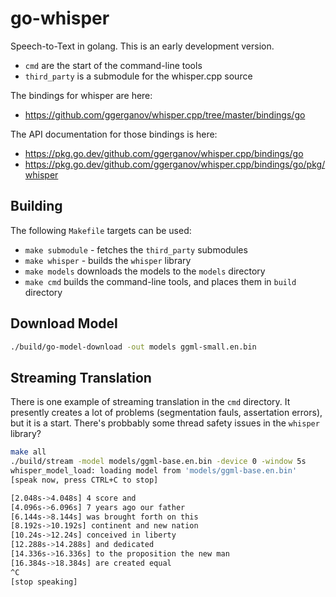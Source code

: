 # go-whisper

Speech-to-Text in golang. This is an early development version.

  * `cmd` are the start of the command-line tools
  * `third_party` is a submodule for the whisper.cpp source

The bindings for whisper are here:

  * https://github.com/ggerganov/whisper.cpp/tree/master/bindings/go

The API documentation for those bindings is here:

  * https://pkg.go.dev/github.com/ggerganov/whisper.cpp/bindings/go
  * https://pkg.go.dev/github.com/ggerganov/whisper.cpp/bindings/go/pkg/whisper

## Building

The following `Makefile` targets can be used:

  * `make submodule` - fetches the `third_party` submodules
  * `make whisper` - builds the `whisper` library
  * `make models` downloads the models to the `models` directory
  * `make cmd` builds the command-line tools, and places them in `build` directory

## Download Model

```bash
./build/go-model-download -out models ggml-small.en.bin
```

## Streaming Translation

There is one example of streaming translation in the `cmd` directory. It presently creates a lot
of problems (segmentation fauls, assertation errors), but it is a start. There's probbably some thread
safety issues in the `whisper` library?

```bash
make all
./build/stream -model models/ggml-base.en.bin -device 0 -window 5s
whisper_model_load: loading model from 'models/ggml-base.en.bin'
[speak now, press CTRL+C to stop]

[2.048s->4.048s] 4 score and
[4.096s->6.096s] 7 years ago our father
[6.144s->8.144s] was brought forth on this
[8.192s->10.192s] continent and new nation
[10.24s->12.24s] conceived in liberty
[12.288s->14.288s] and dedicated
[14.336s->16.336s] to the proposition the new man
[16.384s->18.384s] are created equal
^C
[stop speaking]
```
